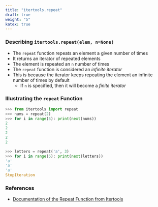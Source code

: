 ```yaml
---
title: "itertools.repeat"
draft: true
weight: "5"
katex: true
---
```


### Describing `itertools.repeat(elem, n=None)`
- The `repeat` function repeats an element a given number of times
- It returns an iterator of repeated elements
- The element is repeated an `n` number of times
- The `repeat` function is considered an *infinite iterator*
- This is because the iterator keeps repeating the element an infinite number of times by default
	- If `n` is specified, then it will become a *finite iterator*

### Illustrating the `repeat` Function

```python
>>> from itertools import repeat
>>> nums = repeat(2)
>>> for i in range(5): print(next(nums))
2
2
2
2
2

>>> letters = repeat('a', 3)
>>> for i in range(5): print(next(letters))
'a'
'a'
'a'
StopIteration
```

### References
- [Documentation of the Repeat Function from Itertools](https://docs.python.org/3/library/itertools.html#itertools.repeat)
